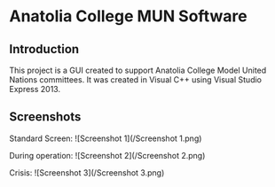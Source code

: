 # Anatolia College MUN Software

## Introduction
This project is a GUI created to support Anatolia College Model United Nations committees. It was created in Visual C++ using Visual Studio Express 2013.

## Screenshots

Standard Screen:
![Screenshot 1](/Screenshot 1.png)

During operation:
![Screenshot 2](/Screenshot 2.png)

Crisis:
![Screenshot 3](/Screenshot 3.png)
